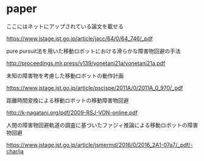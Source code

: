 # paper
ここにはネットにアップされている論文を載せる

https://www.jstage.jst.go.jp/article/jacc/64/0/64_746/_pdf



pure pursuit法を用いた移動ロボットにおける滑らかな障害物回避の手法


http://proceedings.mlr.press/v139/yonetani21a/yonetani21a.pdf

未知の障害物を考慮した移動ロボットの動作計画

https://www.jstage.jst.go.jp/article/pscjspe/2011A/0/2011A_0_970/_pdf

距離時間変換による移動ロボットの移動障害物回避

http://k-nagatani.org/pdf/2009-RSJ-VON-online.pdf

人間の障害物回避軌道の調査に基づいたファジィ推論による移動ロボットの障害物回避

https://www.jstage.jst.go.jp/article/jsmermd/2016/0/2016_2A1-07a7/_pdf/-char/ja
